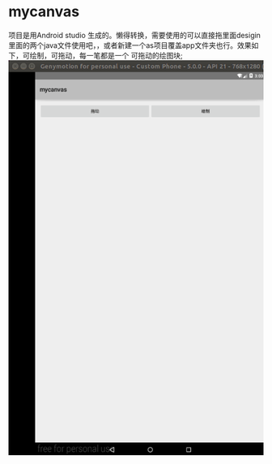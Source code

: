 # mycanvas
项目是用Android studio 生成的。懒得转换，需要使用的可以直接拖里面desigin里面的两个java文件使用吧，，或者新建一个as项目覆盖app文件夹也行。效果如下，可绘制，可拖动，每一笔都是一个 可拖动的绘图块;
![image](https://github.com/xinlyun/mycanvas/blob/master/sk.gif)   
